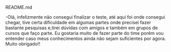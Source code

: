 README.md

-Olá, infelizmente não consegui finalizar o teste, até aqui foi onde consegui chegar, tive certa dificuldade em algumas partes
onde precisei fazer bastante pesquisas e,tirei dúvidas com amigos e também em grupos de cursos que faço parte.
Eu gostaria muito de fazer parte do time porém vou entender caso meus conhecimentos ainda não sejam suficientes por agora.
Muito obrigado!!
